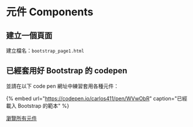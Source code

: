 # 元件 Components

## 建立一個頁面

建立檔名：`bootstrap_page1.html`



## 已經套用好 Bootstrap 的 codepen

並請在以下 code pen 網址中練習套用各種元件：

{% embed url="https://codepen.io/carlos411/pen/WVwObR" caption="已經載入 Bootstrap 的範本" %}

[瀏覽所有元件](https://getbootstrap.com/docs/4.3/components/alerts/)





